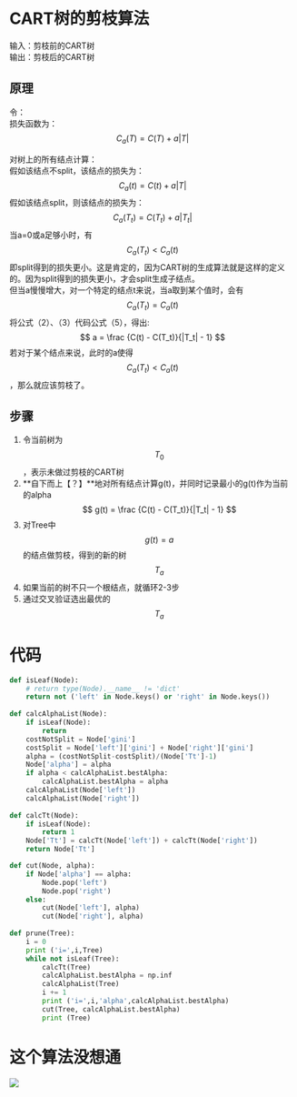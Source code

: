 # CART树的剪枝算法

输入：剪枝前的CART树  
输出：剪枝后的CART树

## 原理

令：  
损失函数为：  
$$
C_a(T) = C(T) + a|T| \tag {1}
$$

对树上的所有结点计算：  
假如该结点不split，该结点的损失为：  
$$
C_a(t) = C(t) + a|T| \tag {2}
$$
假如该结点split，则该结点的损失为：  
$$
C_a(T_t) = C(T_t) + a|T_t| \tag {3}
$$
当a=0或a足够小时，有  
$$
C_a(T_t) < C_a(t) \tag {4}
$$
即split得到的损失更小。这是肯定的，因为CART树的生成算法就是这样的定义的。因为split得到的损失更小，才会split生成子结点。  
但当a慢慢增大，对一个特定的结点t来说，当a取到某个值时，会有  
$$
C_a(T_t) = C_a(t) \tag {5}
$$
将公式（2）、（3）代码公式（5），得出:  
$$
a = \frac {C(t) - C(T_t)}{|T_t| - 1}
$$
若对于某个结点来说，此时的a使得$$C_a(T_t)< C_a(t) \tag {4}$$，那么就应该剪枝了。 

## 步骤

1. 令当前树为$$T_0$$，表示未做过剪枝的CART树  
2. **自下而上【？】**地对所有结点计算g(t)，并同时记录最小的g(t)作为当前的alpha  
$$
g(t) = \frac {C(t) - C(T_t)}{|T_t| - 1}
$$ 
3. 对Tree中$$g(t)=a$$的结点做剪枝，得到的新的树$$T_a$$  
4. 如果当前的树不只一个根结点，就循环2-3步 
5. 通过交叉验证选出最优的$$T_a$$   

# 代码

```python
def isLeaf(Node):
    # return type(Node).__name__ != 'dict'
    return not ('left' in Node.keys() or 'right' in Node.keys())
    
def calcAlphaList(Node):
    if isLeaf(Node):
        return
    costNotSplit = Node['gini']
    costSplit = Node['left']['gini'] + Node['right']['gini']
    alpha = (costNotSplit-costSplit)/(Node['Tt']-1)
    Node['alpha'] = alpha
    if alpha < calcAlphaList.bestAlpha:
        calcAlphaList.bestAlpha = alpha
    calcAlphaList(Node['left'])
    calcAlphaList(Node['right'])
    
def calcTt(Node):
    if isLeaf(Node):
        return 1
    Node['Tt'] = calcTt(Node['left']) + calcTt(Node['right'])
    return Node['Tt']

def cut(Node, alpha):
    if Node['alpha'] == alpha:
        Node.pop('left')
        Node.pop('right')
    else:
        cut(Node['left'], alpha)
        cut(Node['right'], alpha)
        
def prune(Tree):
    i = 0
    print ('i=',i,Tree)
    while not isLeaf(Tree):
        calcTt(Tree)
        calcAlphaList.bestAlpha = np.inf
        calcAlphaList(Tree)
        i += 1
        print ('i=',i,'alpha',calcAlphaList.bestAlpha)
        cut(Tree, calcAlphaList.bestAlpha)
        print (Tree)
```


# 这个算法没想通
![](http://windmissing.github.io/images_for_gitbook/LiHang-TongJiXueXiFangFa/6.png)  